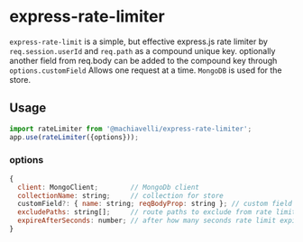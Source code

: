 # express-rate-limiter

`express-rate-limit` is a simple, but effective express.js rate limiter by `req.session.userId` and `req.path` as a compound unique key. optionally another field from req.body can be added to the compound key through `options.customField`
Allows one request at a time.
`MongoDB` is used for the store.

## Usage
```js
import rateLimiter from '@machiavelli/express-rate-limiter';
app.use(rateLimiter({options}));
```

### options
```js
{
  client: MongoClient;        // MongoDb client
  collectionName: string;     // collection for store
  customField?: { name: string; reqBodyProp: string }; // custom field to be added to compound key
  excludePaths: string[];     // route paths to exclude from rate limit
  expireAfterSeconds: number; // after how many seconds rate limit expires
}
